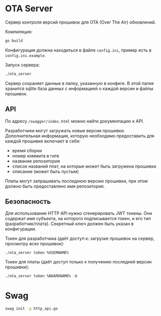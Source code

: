 # OTA Server
Сервер контроля версий прошивок для OTA (Over The Air) обновлений.

Компиляция:
```bash
go build
```

Конфигурация должна находиться в файле `config.ini`, пример есть в `config.ini.example`.

Запуск сервера:
```bash
./ota_server
```

Сервер сохраняет данные в папку, указанную в конфиге.
В этой папке хранится sqlite база данных с информацией о каждой версии и файлы прошивок.

## API
По адресу `/swagger/index.html` можно найти документацию к API.

Разработчики могут загружать новые версии прошивки.
Дополнительная информация, которую необходимо предоставить для каждой прошивке включает в себя:
* время сборки
* номер коммита в гите
* название репозитория
* список названий плат, на которые может быть загружена прошивка
* описание (может быть пустым)

Платы могут запрашивать последнюю версию прошивки, при этом должно быть предоставлено имя
репозитория.

## Безопасность
Для использование HTTP API нужно сгенерировать JWT токены.
Они содержат имя субъекта, на которого подписывается токен, и его тип (разработчик/плата).
Секретный ключ должен быть указан в конфигурации.

Токен для разработчика (даёт доступ к: загрузке прошивок на сервер, просмотру всех прошивок):
```
./ota_server token %USERNAME%
```

Токен для платы (даёт доступ только к получению последней версии прошивки):
```
./ota_server token %BOARDNAME% -b
```

# Swag
```bash
swag init -g http_api.go
```
